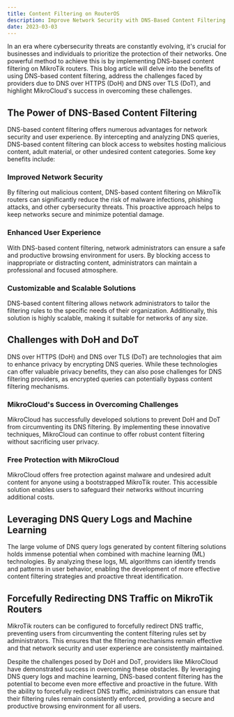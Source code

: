 ```yaml
---
title: Content Filtering on RouterOS
description: Improve Network Security with DNS-Based Content Filtering on MikroTik Routers
date: 2023-03-03
---
```


In an era where cybersecurity threats are constantly evolving, it's crucial for businesses and individuals to prioritize the protection of their networks. One powerful method to achieve this is by implementing DNS-based content filtering on MikroTik routers. This blog article will delve into the benefits of using DNS-based content filtering, address the challenges faced by providers due to DNS over HTTPS (DoH) and DNS over TLS (DoT), and highlight MikroCloud's success in overcoming these challenges.

## The Power of DNS-Based Content Filtering

DNS-based content filtering offers numerous advantages for network security and user experience. By intercepting and analyzing DNS queries, DNS-based content filtering can block access to websites hosting malicious content, adult material, or other undesired content categories. Some key benefits include:

### Improved Network Security

By filtering out malicious content, DNS-based content filtering on MikroTik routers can significantly reduce the risk of malware infections, phishing attacks, and other cybersecurity threats. This proactive approach helps to keep networks secure and minimize potential damage.

### Enhanced User Experience

With DNS-based content filtering, network administrators can ensure a safe and productive browsing environment for users. By blocking access to inappropriate or distracting content, administrators can maintain a professional and focused atmosphere.

### Customizable and Scalable Solutions

DNS-based content filtering allows network administrators to tailor the filtering rules to the specific needs of their organization. Additionally, this solution is highly scalable, making it suitable for networks of any size.

## Challenges with DoH and DoT

DNS over HTTPS (DoH) and DNS over TLS (DoT) are technologies that aim to enhance privacy by encrypting DNS queries. While these technologies can offer valuable privacy benefits, they can also pose challenges for DNS filtering providers, as encrypted queries can potentially bypass content filtering mechanisms.

### MikroCloud's Success in Overcoming Challenges

MikroCloud has successfully developed solutions to prevent DoH and DoT from circumventing its DNS filtering. By implementing these innovative techniques, MikroCloud can continue to offer robust content filtering without sacrificing user privacy.

### Free Protection with MikroCloud

MikroCloud offers free protection against malware and undesired adult content for anyone using a bootstrapped MikroTik router. This accessible solution enables users to safeguard their networks without incurring additional costs.

## Leveraging DNS Query Logs and Machine Learning

The large volume of DNS query logs generated by content filtering solutions holds immense potential when combined with machine learning (ML) technologies. By analyzing these logs, ML algorithms can identify trends and patterns in user behavior, enabling the development of more effective content filtering strategies and proactive threat identification.

## Forcefully Redirecting DNS Traffic on MikroTik Routers

MikroTik routers can be configured to forcefully redirect DNS traffic, preventing users from circumventing the content filtering rules set by administrators. This ensures that the filtering mechanisms remain effective and that network security and user experience are consistently maintained.

Despite the challenges posed by DoH and DoT, providers like MikroCloud have demonstrated success in overcoming these obstacles. By leveraging DNS query logs and machine learning, DNS-based content filtering has the potential to become even more effective and proactive in the future. With the ability to forcefully redirect DNS traffic, administrators can ensure that their filtering rules remain consistently enforced, providing a secure and productive browsing environment for all users.

